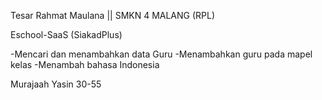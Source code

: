 
Tesar Rahmat Maulana || SMKN 4 MALANG (RPL) 

Eschool-SaaS (SiakadPlus)

  -Mencari dan menambahkan data Guru 
  -Menambahkan guru pada mapel kelas
  -Menambah bahasa Indonesia

Murajaah Yasin 30-55